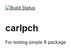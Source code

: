[![Build Status](https://travis-ci.org/carlpch/carlpch.svg?branch=master)](https://travis-ci.org/carlpch/carlpch)

# carlpch
For testing simple R package
